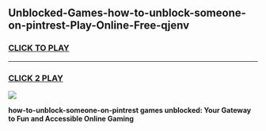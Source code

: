
## Unblocked-Games-how-to-unblock-someone-on-pintrest-Play-Online-Free-qjenv
<h3>
<a href="https://premium76.site?title=how-to-unblock-someone-on-pintrest&ref=26A">CLICK TO PLAY</a></h3>
<hr>

<h3>
<a href="https://premium76.site?title=how-to-unblock-someone-on-pintrest&ref=26A">CLICK 2 PLAY</a>
  
</h3>

<a href="https://premium76.site?title=how-to-unblock-someone-on-pintrest&ref=26A"><img src="https://clearcache.store/games.png"></a>


**how-to-unblock-someone-on-pintrest games unblocked: Your Gateway to Fun and Accessible Online Gaming**
